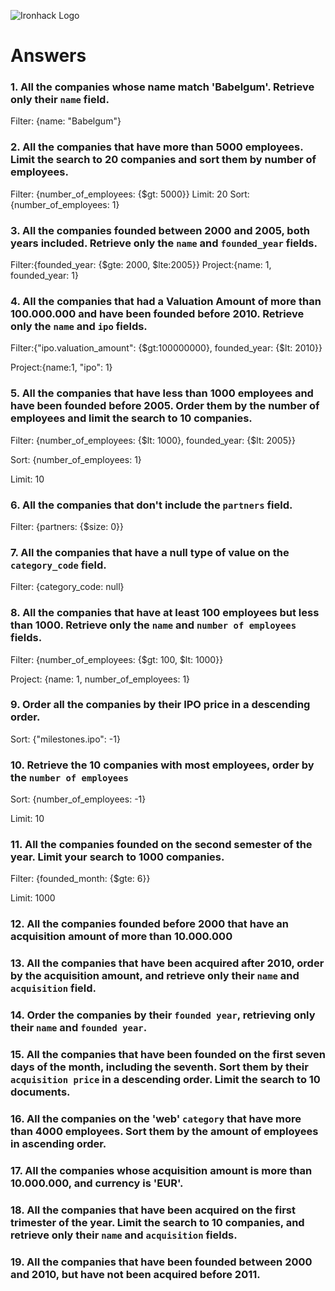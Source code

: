 ![Ironhack Logo](https://i.imgur.com/1QgrNNw.png)

# Answers

### 1. All the companies whose name match 'Babelgum'. Retrieve only their `name` field.

<!-- Your Code Goes Here -->

Filter: {name: "Babelgum"}

### 2. All the companies that have more than 5000 employees. Limit the search to 20 companies and sort them by **number of employees**.

<!-- Your Code Goes Here -->

Filter: {number_of_employees: {$gt: 5000}}
Limit: 20
Sort: {number_of_employees: 1}

### 3. All the companies founded between 2000 and 2005, both years included. Retrieve only the `name` and `founded_year` fields.

<!-- Your Code Goes Here -->

Filter:{founded_year: {$gte: 2000, $lte:2005}}
Project:{name: 1, founded_year: 1}

### 4. All the companies that had a Valuation Amount of more than 100.000.000 and have been founded before 2010. Retrieve only the `name` and `ipo` fields.

<!-- Your Code Goes Here -->

Filter:{"ipo.valuation_amount": {$gt:100000000}, founded_year: {$lt: 2010}}

Project:{name:1, "ipo": 1}

### 5. All the companies that have less than 1000 employees and have been founded before 2005. Order them by the number of employees and limit the search to 10 companies.

<!-- Your Code Goes Here -->

Filter: {number_of_employees: {$lt: 1000}, founded_year: {$lt: 2005}}

Sort: {number_of_employees: 1}

Limit: 10

### 6. All the companies that don't include the `partners` field.

<!-- Your Code Goes Here -->

Filter: {partners: {$size: 0}}

### 7. All the companies that have a null type of value on the `category_code` field.

<!-- Your Code Goes Here -->

Filter: {category_code: null}

### 8. All the companies that have at least 100 employees but less than 1000. Retrieve only the `name` and `number of employees` fields.

<!-- Your Code Goes Here -->

Filter: {number_of_employees: {$gt: 100, $lt: 1000}}

Project: {name: 1, number_of_employees: 1}

### 9. Order all the companies by their IPO price in a descending order.

<!-- Your Code Goes Here -->

Sort: {"milestones.ipo": -1}

### 10. Retrieve the 10 companies with most employees, order by the `number of employees`

<!-- Your Code Goes Here -->

Sort: {number_of_employees: -1}

Limit: 10

### 11. All the companies founded on the second semester of the year. Limit your search to 1000 companies.

<!-- Your Code Goes Here -->

Filter: {founded_month: {$gte: 6}}

Limit: 1000

### 12. All the companies founded before 2000 that have an acquisition amount of more than 10.000.000

<!-- Your Code Goes Here -->



### 13. All the companies that have been acquired after 2010, order by the acquisition amount, and retrieve only their `name` and `acquisition` field.

<!-- Your Code Goes Here -->

### 14. Order the companies by their `founded year`, retrieving only their `name` and `founded year`.

<!-- Your Code Goes Here -->

### 15. All the companies that have been founded on the first seven days of the month, including the seventh. Sort them by their `acquisition price` in a descending order. Limit the search to 10 documents.

<!-- Your Code Goes Here -->

### 16. All the companies on the 'web' `category` that have more than 4000 employees. Sort them by the amount of employees in ascending order.

<!-- Your Code Goes Here -->

### 17. All the companies whose acquisition amount is more than 10.000.000, and currency is 'EUR'.

<!-- Your Code Goes Here -->

### 18. All the companies that have been acquired on the first trimester of the year. Limit the search to 10 companies, and retrieve only their `name` and `acquisition` fields.

<!-- Your Code Goes Here -->

### 19. All the companies that have been founded between 2000 and 2010, but have not been acquired before 2011.

<!-- Your Code Goes Here -->
